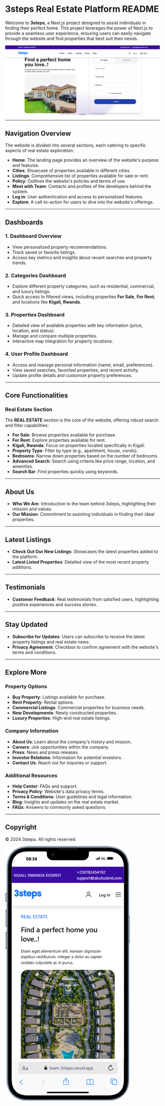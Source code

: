 # **3steps Real Estate Platform README**

Welcome to **3steps**, a Next.js project designed to assist individuals in finding their perfect home. This project leverages the power of Next.js to provide a seamless user experience, ensuring users can easily navigate through the website and find properties that best suit their needs.

![Dashboard Image](/public/1.png)

---

## **Navigation Overview**

The website is divided into several sections, each catering to specific aspects of real estate exploration:

- **Home**: The landing page provides an overview of the website's purpose and features.  
- **Cities**: Showcase of properties available in different cities.  
- **Listings**: Comprehensive list of properties available for sale or rent.  
- **Policy**: Outlines the website's policies and terms of use.  
- **Meet with Team**: Contacts and profiles of the developers behind the system.  
- **Log in**: User authentication and access to personalized features.  
- **Explore**: A call-to-action for users to dive into the website's offerings.  

---

## **Dashboards**

### **1. Dashboard Overview**  
- View personalized property recommendations.  
- Track saved or favorite listings.  
- Access key metrics and insights about recent searches and property trends.  

### **2. Categories Dashboard**  
- Explore different property categories, such as residential, commercial, and luxury listings.  
- Quick access to filtered views, including properties **For Sale**, **For Rent**, and locations like **Kigali, Rwanda**.  

### **3. Properties Dashboard**  
- Detailed view of available properties with key information (price, location, and status).  
- Manage and compare multiple properties.  
- Interactive map integration for property locations.  

### **4. User Profile Dashboard**  
- Access and manage personal information (name, email, preferences).  
- View saved searches, favorited properties, and recent activity.  
- Update profile details and customize property preferences.  

---

## **Core Functionalities**

### **Real Estate Section**  
The **REAL ESTATE** section is the core of the website, offering robust search and filter capabilities:

- **For Sale**: Browse properties available for purchase.  
- **For Rent**: Explore properties available for rent.  
- **Kigali, Rwanda**: Focus on properties located specifically in Kigali.  
- **Property Type**: Filter by type (e.g., apartment, house, condo).  
- **Bedrooms**: Narrow down properties based on the number of bedrooms.  
- **Advanced Search**: Search using criteria like price range, location, and amenities.  
- **Search Bar**: Find properties quickly using keywords.  

---

## **About Us**

- **Who We Are**: Introduction to the team behind 3steps, highlighting their mission and values.  
- **Our Mission**: Commitment to assisting individuals in finding their ideal properties.  

---

## **Latest Listings**

- **Check Out Our New Listings**: Showcases the latest properties added to the platform.  
- **Latest Listed Properties**: Detailed view of the most recent property additions.  

---

## **Testimonials**

- **Customer Feedback**: Real testimonials from satisfied users, highlighting positive experiences and success stories.  

---

## **Stay Updated**

- **Subscribe for Updates**: Users can subscribe to receive the latest property listings and real estate news.  
- **Privacy Agreement**: Checkbox to confirm agreement with the website's terms and conditions.  

---

## **Explore More**

### **Property Options**  
- **Buy Property**: Listings available for purchase.  
- **Rent Property**: Rental options.  
- **Commercial Listings**: Commercial properties for business needs.  
- **New Developments**: Newly constructed properties.  
- **Luxury Properties**: High-end real estate listings.  

### **Company Information**  
- **About Us**: Learn about the company's history and mission.  
- **Careers**: Job opportunities within the company.  
- **Press**: News and press releases.  
- **Investor Relations**: Information for potential investors.  
- **Contact Us**: Reach out for inquiries or support.  

### **Additional Resources**  
- **Help Center**: FAQs and support.  
- **Privacy Policy**: Website's data privacy terms.  
- **Terms & Conditions**: User guidelines and legal information.  
- **Blog**: Insights and updates on the real estate market.  
- **FAQs**: Answers to commonly asked questions.  

---

## **Copyright**  
© 2024 3steps. All rights reserved.  

![User Dashboard Image](/public/2.png)  
